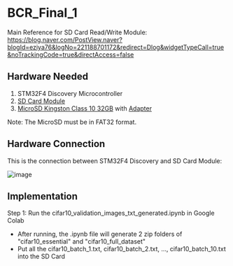 # BCR_Final_1

Main Reference for SD Card Read/Write Module: https://blog.naver.com/PostView.naver?blogId=eziya76&logNo=221188701172&redirect=Dlog&widgetTypeCall=true&noTrackingCode=true&directAccess=false

## Hardware Needed

1. STM32F4 Discovery Microcontroller
2. [SD Card Module](https://linhkienchatluong.vn/module-doc-the-nho/module-doc-the-sd-card_sp497_ct206.aspx)
3. [MicroSD Kingston Class 10 32GB](https://cellphones.com.vn/the-nho-microsd-kingston-class-10-non-adapter-32gb.html) with [Adapter](https://tuanphong.vn/adapter-the-nho/adapter-microsd-to-sd)

Note: The MicroSD must be in FAT32 format.

## Hardware Connection

This is the connection between STM32F4 Discovery and SD Card Module:

![image](https://github.com/user-attachments/assets/13ddb860-82f9-4bf1-b9bd-370524c03294)

## Implementation

Step 1: Run the cifar10_validation_images_txt_generated.ipynb in Google Colab
- After running, the .ipynb file will generate 2 zip folders of "cifar10_essential" and "cifar10_full_dataset"
- Put all the cifar10_batch_1.txt, cifar10_batch_2.txt, ..., cifar10_batch_10.txt into the SD Card
